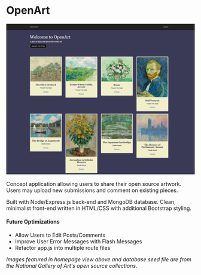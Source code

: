 # OpenArt

![alt text](https://raw.githubusercontent.com/jaisonpthomas/openArt/master/homePage.png "homepage")

Concept application allowing users to share their open source artwork. Users may upload new submissions and comment on existing pieces.

Built with Node/Express.js back-end and MongoDB database. Clean, minimalist front-end written in HTML/CSS with additional Bootstrap styling.

#### Future Optimizations
+ Allow Users to Edit Posts/Comments
+ Improve User Error Messages with Flash Messages
+ Refactor app.js into multiple route files



*Images featured in homepage view above and database seed file are from the National Gallery of Art's open source collections.*